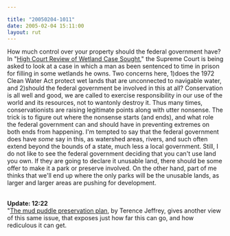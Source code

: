 ```yaml
---

title: "20050204-1011"
date: 2005-02-04 15:11:00
layout: rut
---
```


How much control over your property
should the federal government have?  In "<a href="http://news.findlaw.com/ap_stories/other/1110/2-4-2005/20050204021502_8.html">High
Court Review of Wetland Case Sought</a>," the Supreme Court is
being asked to look at a case in which a man as been sentenced to
time in prison for filling in some wetlands he owns.  Two concerns
here, 1)does the 1972 Clean Water Act protect wet lands that are
unconnected to navigable water, and 2)should the federal government
be involved in this at all?  Conservation is all well and good,
we are called to exercise responsibility in our use of the world
and its resources, not to wantonly destroy it.  Thus many times,
conservationists are raising legitimate points along with utter
nonsense.  The trick is to figure out where the nonsense starts
(and ends), and what role the federal government can and should have
in preventing extremes on both ends from happening.  I'm tempted
to say that the federal government does have <em>some</em> say in
this, as watershed areas, rivers, and such often extend beyond
the bounds of a state, much less a local government.  Still, I
do not like to see the federal government deciding that you can't
use land you own.  If they are going to declare it unusable land,
there should be some offer to make it a park or preserve involved.
On the other hand, part of me thinks that we'll end up where the
only parks will be the unusable lands, as larger and larger areas
are pushing for development.<br  /><br  />

<strong>Update: 12:22</strong><br  /> "<a href="http://www.townhall.com/columnists/terencejeffrey/tj20050202.shtml">The mud puddle preservation plan</a>, by Terence Jeffrey, gives another view of this same issue, that exposes just how far this can go, and how rediculous it can get.

